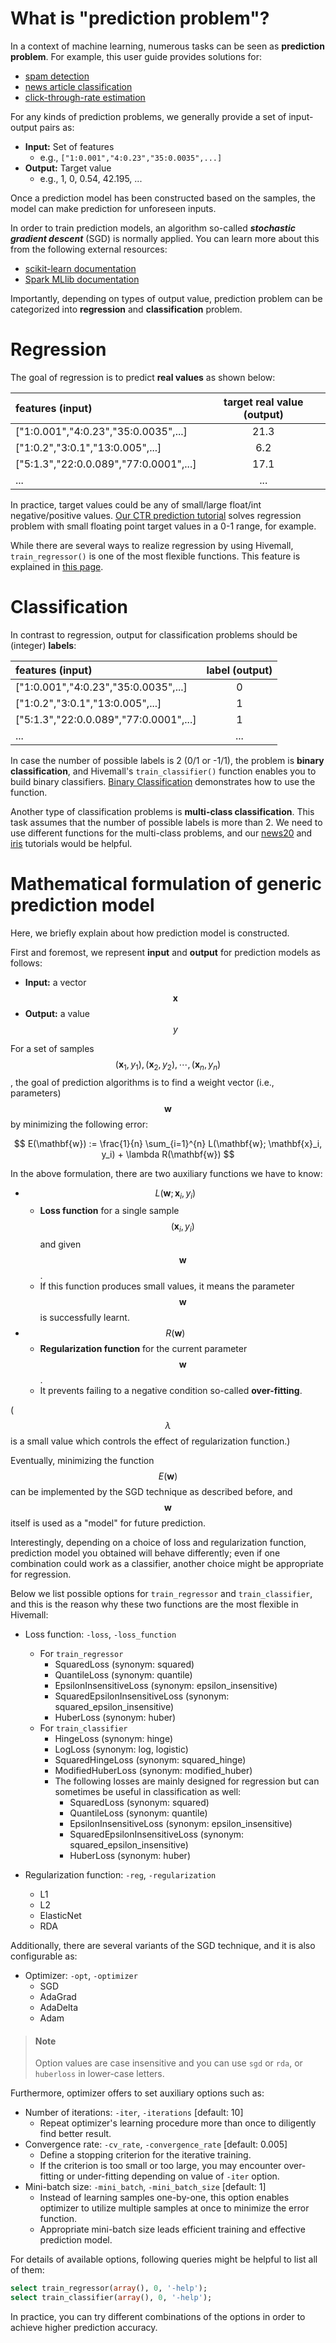 <!--
  Licensed to the Apache Software Foundation (ASF) under one
  or more contributor license agreements.  See the NOTICE file
  distributed with this work for additional information
  regarding copyright ownership.  The ASF licenses this file
  to you under the Apache License, Version 2.0 (the
  "License"); you may not use this file except in compliance
  with the License.  You may obtain a copy of the License at

    http://www.apache.org/licenses/LICENSE-2.0

  Unless required by applicable law or agreed to in writing,
  software distributed under the License is distributed on an
  "AS IS" BASIS, WITHOUT WARRANTIES OR CONDITIONS OF ANY
  KIND, either express or implied.  See the License for the
  specific language governing permissions and limitations
  under the License.
-->

<!-- toc -->

# What is "prediction problem"?

In a context of machine learning, numerous tasks can be seen as **prediction problem**. For example, this user guide provides solutions for:

- [spam detection](../binaryclass/webspam.md)
- [news article classification](../multiclass/news20.md)
- [click-through-rate estimation](../regression/kddcup12tr2.md)

For any kinds of prediction problems, we generally provide a set of input-output pairs as:

- **Input:** Set of features
	- e.g., `["1:0.001","4:0.23","35:0.0035",...]`
- **Output:** Target value
	- e.g., 1, 0, 0.54, 42.195, ...
	
Once a prediction model has been constructed based on the samples, the model can make prediction for unforeseen inputs. 

In order to train prediction models, an algorithm so-called ***stochastic gradient descent*** (SGD) is normally applied. You can learn more about this from the following external resources:

- [scikit-learn documentation](https://scikit-learn.org/stable/modules/sgd.html)
- [Spark MLlib documentation](https://spark.apache.org/docs/latest/mllib-optimization.html)

Importantly, depending on types of output value, prediction problem can be categorized into **regression** and **classification** problem.

# Regression

The goal of regression is to predict **real values** as shown below:

| features (input) | target real value (output) |
|:---|:---:|
|["1:0.001","4:0.23","35:0.0035",...] | 21.3 |
|["1:0.2","3:0.1","13:0.005",...] | 6.2 |
|["5:1.3","22:0.0.089","77:0.0001",...] | 17.1 |
| ... | ... |

In practice, target values could be any of small/large float/int negative/positive values. [Our CTR prediction tutorial](../regression/kddcup12tr2.md) solves regression problem with small floating point target values in a 0-1 range, for example.

While there are several ways to realize regression by using Hivemall, `train_regressor()` is one of the most flexible functions. This feature is explained in [this page](../regression/general.md).

# Classification

In contrast to regression, output for classification problems should be (integer) **labels**:

| features (input) | label (output) |
|:---|:---:|
|["1:0.001","4:0.23","35:0.0035",...] | 0 |
|["1:0.2","3:0.1","13:0.005",...] | 1 |
|["5:1.3","22:0.0.089","77:0.0001",...] | 1 |
| ... | ... |

In case the number of possible labels is 2 (0/1 or -1/1), the problem is **binary classification**, and Hivemall's `train_classifier()` function enables you to build binary classifiers. [Binary Classification](../binaryclass/general.md) demonstrates how to use the function.

Another type of classification problems is **multi-class classification**. This task assumes that the number of possible labels is more than 2. We need to use different functions for the multi-class problems, and our [news20](../multiclass/news20.md) and [iris](../multiclass/iris.md) tutorials would be helpful.

# Mathematical formulation of generic prediction model

Here, we briefly explain about how prediction model is constructed.

First and foremost, we represent **input** and **output** for prediction models as follows:

- **Input:** a vector $$\mathbf{x}$$
- **Output:** a value $$y$$

For a set of samples $$(\mathbf{x}_1, y_1), (\mathbf{x}_2, y_2), \cdots, (\mathbf{x}_n, y_n)$$, the goal of prediction algorithms is to find a weight vector (i.e., parameters) $$\mathbf{w}$$ by minimizing the following error:

$$
E(\mathbf{w}) := \frac{1}{n} \sum_{i=1}^{n} L(\mathbf{w}; \mathbf{x}_i, y_i) + \lambda R(\mathbf{w})
$$

In the above formulation, there are two auxiliary functions we have to know: 

- $$L(\mathbf{w}; \mathbf{x}_i, y_i)$$
	- **Loss function** for a single sample $$(\mathbf{x}_i, y_i)$$ and given $$\mathbf{w}$$.
	- If this function produces small values, it means the parameter $$\mathbf{w}$$ is successfully learnt. 
- $$R(\mathbf{w})$$
	- **Regularization function** for the current parameter $$\mathbf{w}$$.
	- It prevents failing to a negative condition so-called **over-fitting**.
	
($$\lambda$$ is a small value which controls the effect of regularization function.)

Eventually, minimizing the function $$E(\mathbf{w})$$ can be implemented by the SGD technique as described before, and $$\mathbf{w}$$ itself is used as a "model" for future prediction.

Interestingly, depending on a choice of loss and regularization function, prediction model you obtained will behave differently; even if one combination could work as a classifier, another choice might be appropriate for regression.

Below we list possible options for `train_regressor` and `train_classifier`, and this is the reason why these two functions are the most flexible in Hivemall:

- Loss function: `-loss`, `-loss_function`
	- For `train_regressor`
		- SquaredLoss (synonym: squared)
		- QuantileLoss (synonym: quantile)
		- EpsilonInsensitiveLoss (synonym: epsilon_insensitive)
		- SquaredEpsilonInsensitiveLoss (synonym: squared_epsilon_insensitive)
		- HuberLoss (synonym: huber)
	- For `train_classifier`
		- HingeLoss (synonym: hinge)
		- LogLoss (synonym: log, logistic)
		- SquaredHingeLoss (synonym: squared_hinge)
		- ModifiedHuberLoss (synonym: modified_huber)
		- The following losses are mainly designed for regression but can sometimes be useful in classification as well:
		  - SquaredLoss (synonym: squared)
		  - QuantileLoss (synonym: quantile)
		  - EpsilonInsensitiveLoss (synonym: epsilon_insensitive)
		  - SquaredEpsilonInsensitiveLoss (synonym: squared_epsilon_insensitive)
		  - HuberLoss (synonym: huber)

- Regularization function: `-reg`, `-regularization`
	- L1
	- L2
	- ElasticNet
	- RDA
	
Additionally, there are several variants of the SGD technique, and it is also configurable as:

- Optimizer: `-opt`, `-optimizer`
	- SGD
	- AdaGrad
	- AdaDelta
	- Adam

> #### Note
>
> Option values are case insensitive and you can use `sgd` or `rda`, or `huberloss` in lower-case letters.

Furthermore, optimizer offers to set auxiliary options such as:

- Number of iterations: `-iter`, `-iterations` [default: 10]
	- Repeat optimizer's learning procedure more than once to diligently find better result.
- Convergence rate: `-cv_rate`, `-convergence_rate` [default: 0.005]
	- Define a stopping criterion for the iterative training.
	- If the criterion is too small or too large, you may encounter over-fitting or under-fitting depending on value of `-iter` option.
- Mini-batch size: `-mini_batch`, `-mini_batch_size` [default: 1]
	- Instead of learning samples one-by-one, this option enables optimizer to utilize multiple samples at once to minimize the error function.
	- Appropriate mini-batch size leads efficient training and effective prediction model.

For details of available options, following queries might be helpful to list all of them:

```sql
select train_regressor(array(), 0, '-help');
select train_classifier(array(), 0, '-help');
```

In practice, you can try different combinations of the options in order to achieve higher prediction accuracy.
